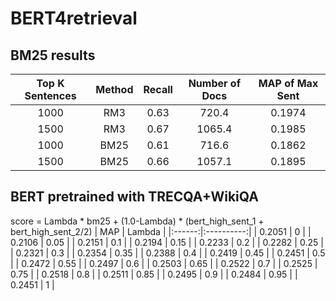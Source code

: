  # BERT4retrieval

## BM25 results
| Top K Sentences | Method | Recall | Number of Docs | MAP of Max Sent |
|:---------------:|:------:|:------:|:--------------:|:---------------:|
|       1000      |   RM3  |  0.63  |      720.4     |      0.1974     |
|       1500      |   RM3  |  0.67  |     1065.4     |      0.1985     |
|       1000      |  BM25  |  0.61  |      716.6     |      0.1862     |
|       1500      |  BM25  |  0.66  |     1057.1     |      0.1895     |

## BERT pretrained with TRECQA+WikiQA
score = Lambda * bm25 + (1.0-Lambda) * (bert_high_sent_1 + bert_high_sent_2/2)
|   MAP  |   Lambda   |
|:------:|:----------:|
| 0.2051 |   0  |
| 0.2106 | 0.05 |
| 0.2151 |  0.1 |
| 0.2194 | 0.15 |
| 0.2233 |  0.2 |
| 0.2282 | 0.25 |
| 0.2321 |  0.3 |
| 0.2354 | 0.35 |
| 0.2388 |  0.4 |
| 0.2419 | 0.45 |
| 0.2451 |  0.5 |
| 0.2472 | 0.55 |
| 0.2497 |  0.6 |
| 0.2503 | 0.65 |
| 0.2522 |  0.7 |
| 0.2525 | 0.75 |
| 0.2518 |  0.8 |
| 0.2511 | 0.85 |
| 0.2495 |  0.9 |
| 0.2484 | 0.95 |
| 0.2451 | 1 |